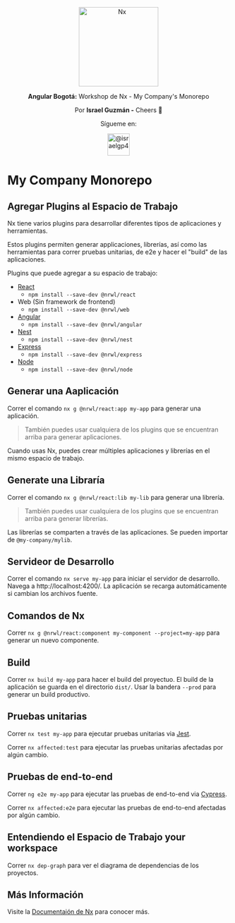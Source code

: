 <p align="center">
  <a href="https://nx.dev/" target="blank"><img src="https://raw.githubusercontent.com/nrwl/nx/master/nx-logo.png" width="180" alt="Nx" /></a>
</p>
  
<p align="center"><b>Angular Bogotá:</b> Workshop de Nx - My Company's Monorepo</p>
<p align="center">Por <b>Israel Guzmán -</b> Cheers 🍻</p>
<p align="center">Sígueme en:</p>
<p align="center">
  <a href="https://twitter.com/israelgp4/" target="blank"><img src="https://camo.githubusercontent.com/27c721be6bcac1881e0f3798ee8e2795c58e428f/68747470733a2f2f696d672e69636f6e73382e636f6d2f706c6173746963696e652f34352f3030303030302f747769747465722e706e67" width="50" alt="@israelgp4" /></a>
</p>

# My Company Monorepo

## Agregar Plugins al Espacio de Trabajo

Nx tiene varios plugins para desarrollar diferentes tipos de aplicaciones y herramientas.

Estos plugins permiten generar applicaciones, librerías, así como las herramientas para correr pruebas unitarias, de e2e y hacer el "build" de las aplicaciones.

Plugins que puede agregar a su espacio de trabajo:

- [React](https://reactjs.org)
  - `npm install --save-dev @nrwl/react`
- Web (Sin framework de frontend)
  - `npm install --save-dev @nrwl/web`
- [Angular](https://angular.io)
  - `npm install --save-dev @nrwl/angular`
- [Nest](https://nestjs.com)
  - `npm install --save-dev @nrwl/nest`
- [Express](https://expressjs.com)
  - `npm install --save-dev @nrwl/express`
- [Node](https://nodejs.org)
  - `npm install --save-dev @nrwl/node`

## Generar una Aaplicación

Correr el comando `nx g @nrwl/react:app my-app` para generar una aplicación.

> También puedes usar cualquiera de los plugins que se encuentran arriba para generar aplicaciones.

Cuando usas Nx, puedes crear múltiples aplicaciones y librerías en el mismo espacio de trabajo.

## Generate una Libraría

Correr el comando `nx g @nrwl/react:lib my-lib` para generar una librería.

> También puedes usar cualquiera de los plugins que se encuentran arriba para generar librerías.

Las librerías se comparten a través de las aplicaciones. Se pueden importar de `@my-company/mylib`.

## Servideor de Desarrollo

Correr el comando `nx serve my-app` para iniciar el servidor de desarrollo. Navega a http://localhost:4200/. La aplicación se recarga automáticamente si cambian los archivos fuente.

## Comandos de Nx

Correr `nx g @nrwl/react:component my-component --project=my-app` para generar un nuevo componente.

## Build

Correr `nx build my-app` para hacer el build del proyectuo. El build de la aplicación se guarda en el directorio `dist/`. Usar la bandera `--prod` para generar un build productivo.

## Pruebas unitarias

Correr `nx test my-app` para ejecutar pruebas unitarias via [Jest](https://jestjs.io).

Correr `nx affected:test` para ejecutar las pruebas unitarias afectadas por algún cambio.

## Pruebas de end-to-end

Correr `ng e2e my-app` para ejecutar las pruebas de end-to-end via [Cypress](https://www.cypress.io).

Correr `nx affected:e2e` para ejecutar las pruebas de end-to-end afectadas por algún cambio.

## Entendiendo el Espacio de Trabajo your workspace

Correr `nx dep-graph` para ver el diagrama de dependencias de los proyectos.

## Más Información

Visite la [Documentaión de Nx](https://nx.dev) para conocer más.

